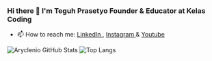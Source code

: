 ### Hi there 👋 I'm Teguh Prasetyo Founder & Educator at Kelas Coding

- 📫 How to reach me: <a target="_blank" href="https://www.linkedin.com/in/teguh-prasetyo-9a9bbb10a/">
  LinkedIn
  </a>,
  <a target="_blank" href="https://www.instagram.com/andi_teguhprasetyo/">
  Instagram
  </a> &
   <a target="_blank" href="https://www.youtube.com/kelascoding/">
  Youtube
  </a> 
  
![Aryclenio GitHub Stats](https://github-readme-stats.vercel.app/api?username=teguhprasetyo03&show_icons=true) 
![Top Langs](https://github-readme-stats.vercel.app/api/top-langs/?username=teguhprasetyo03&layout=compact)


<!--
**teguhprasetyo03/teguhprasetyo03** is a ✨ _special_ ✨ repository because its `README.md` (this file) appears on your GitHub profile.

Here are some ideas to get you started:

- 🔭 I’m currently working on ...
- 🌱 I’m currently learning ...
- 👯 I’m looking to collaborate on ...
- 🤔 I’m looking for help with ...
- 💬 Ask me about ...
- 😄 Pronouns: ...
- ⚡ Fun fact: ...
-->

